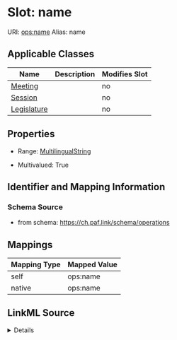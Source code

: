 

# Slot: name 



URI: [ops:name](https://ch.paf.link/schema/operations/name)
Alias: name

<!-- no inheritance hierarchy -->





## Applicable Classes

| Name | Description | Modifies Slot |
| --- | --- | --- |
| [Meeting](Meeting.md) |  |  no  |
| [Session](Session.md) |  |  no  |
| [Legislature](Legislature.md) |  |  no  |







## Properties

* Range: [MultilingualString](MultilingualString.md)

* Multivalued: True





## Identifier and Mapping Information







### Schema Source


* from schema: https://ch.paf.link/schema/operations




## Mappings

| Mapping Type | Mapped Value |
| ---  | ---  |
| self | ops:name |
| native | ops:name |




## LinkML Source

<details>
```yaml
name: name
from_schema: https://ch.paf.link/schema/operations
rank: 1000
alias: name
domain_of:
- Legislature
- Session
- Meeting
range: MultilingualString
multivalued: true
inlined: true
inlined_as_list: true

```
</details>